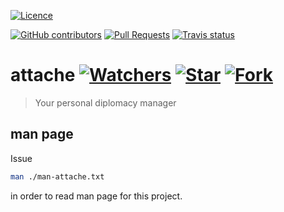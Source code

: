 [![Licence](https://img.shields.io/github/license/JaroslawWiosna/attache.svg)](https://github.com/JaroslawWiosna/attache/blob/master/LICENSE)
<!--- TODO(#13): Uncomment Release badge once attache has its first release -->
<!--- [![Release](https://img.shields.io/github/release/JaroslawWiosna/attache.svg?maxAge=3600)](https://github.com/JaroslawWiosna/attache/releases) -->
[![GitHub contributors](https://img.shields.io/github/contributors/JaroslawWiosna/attache.svg)](https://github.com/JaroslawWiosna/attache/graphs/contributors)
[![Pull Requests](https://img.shields.io/github/issues-pr/JaroslawWiosna/attache.svg)](https://github.com/JaroslawWiosna/attache/pulls)
[![Travis status](https://travis-ci.org/JaroslawWiosna/attache.svg?branch=master)](https://travis-ci.org/JaroslawWiosna/attache)

# attache [![Watchers](https://img.shields.io/github/watchers/JaroslawWiosna/attache.svg?style=social&label=Watch)](https://github.com/JaroslawWiosna/attache/watchers) [![Star](https://img.shields.io/github/stars/JaroslawWiosna/attache.svg?style=social&label=Stars)](https://github.com/JaroslawWiosna/attache/stargazers) [![Fork](https://img.shields.io/github/forks/JaroslawWiosna/attache.svg?style=social&label=Fork)](https://github.com/JaroslawWiosna/attache/network)

> Your personal diplomacy manager

## man page

<!--- TODO(#21): man page is not installed with RPM -->
<!--- TODO: syntax of man page is not being checked in CI -->
<!--- TODO: man page has release 0.0, but the project has no release yet -->

Issue 

```bash
man ./man-attache.txt
```

in order to read man page for this project.
